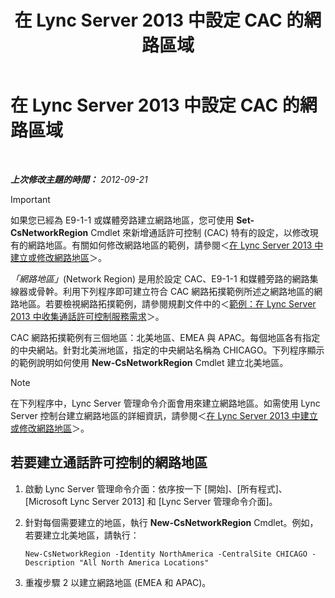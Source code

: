 ﻿---
title: 在 Lync Server 2013 中設定 CAC 的網路區域
TOCTitle: 在 Lync Server 2013 中設定 CAC 的網路區域
ms:assetid: ea3ff988-dd5a-4bc4-bec5-39a0fb09793a
ms:mtpsurl: https://technet.microsoft.com/zh-tw/library/Gg399051(v=OCS.15)
ms:contentKeyID: 49292694
ms.date: 08/24/2015
mtps_version: v=OCS.15
ms.translationtype: HT
---

# 在 Lync Server 2013 中設定 CAC 的網路區域

 

_**上次修改主題的時間：** 2012-09-21_

> [!IMPORTANT]  
> 如果您已經為 E9-1-1 或媒體旁路建立網路地區，您可使用 <strong>Set-CsNetworkRegion</strong> Cmdlet 來新增通話許可控制 (CAC) 特有的設定，以修改現有的網路地區。有關如何修改網路地區的範例，請參閱＜<a href="lync-server-2013-create-or-modify-a-network-region.md">在 Lync Server 2013 中建立或修改網路地區</a>＞。



*「網路地區」*(Network Region) 是用於設定 CAC、E9-1-1 和媒體旁路的網路集線器或骨幹。利用下列程序即可建立符合 CAC 網路拓撲範例所述之網路地區的網路地區。若要檢視網路拓撲範例，請參閱規劃文件中的＜[範例：在 Lync Server 2013 中收集通話許可控制服務需求](lync-server-2013-example-of-gathering-your-requirements-for-call-admission-control.md)＞。

CAC 網路拓撲範例有三個地區：北美地區、EMEA 與 APAC。每個地區各有指定的中央網站。針對北美洲地區，指定的中央網站名稱為 CHICAGO。下列程序顯示的範例說明如何使用 **New-CsNetworkRegion** Cmdlet 建立北美地區。

> [!NOTE]  
> 在下列程序中，Lync Server 管理命令介面會用來建立網路地區。如需使用 Lync Server 控制台建立網路地區的詳細資訊，請參閱＜<a href="lync-server-2013-create-or-modify-a-network-region.md">在 Lync Server 2013 中建立或修改網路地區</a>＞。



## 若要建立通話許可控制的網路地區

1.  啟動 Lync Server 管理命令介面：依序按一下 \[開始\]、\[所有程式\]、\[Microsoft Lync Server 2013\] 和 \[Lync Server 管理命令介面\]。

2.  針對每個需要建立的地區，執行 **New-CsNetworkRegion** Cmdlet。例如，若要建立北美地區，請執行：
    
        New-CsNetworkRegion -Identity NorthAmerica -CentralSite CHICAGO -Description "All North America Locations"

3.  重複步驟 2 以建立網路地區 (EMEA 和 APAC)。

